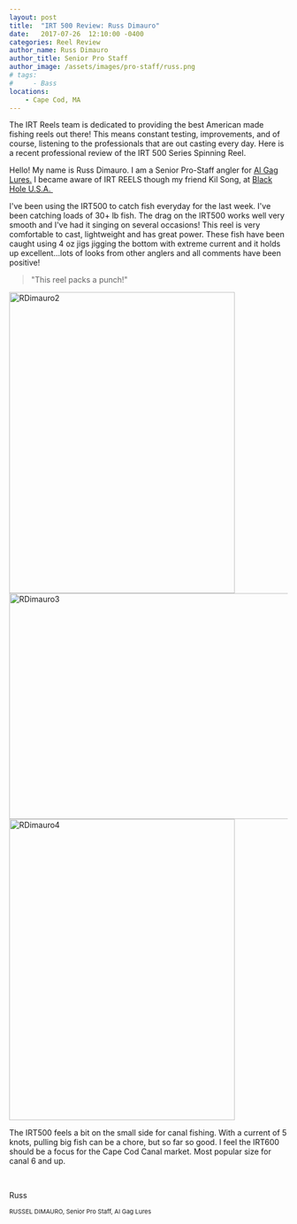 ```yaml
---
layout: post
title:  "IRT 500 Review: Russ Dimauro"
date:   2017-07-26  12:10:00 -0400
categories: Reel Review
author_name: Russ Dimauro
author_title: Senior Pro Staff
author_image: /assets/images/pro-staff/russ.png
# tags: 
#     - Bass
locations:
    - Cape Cod, MA
---
```


The IRT Reels team is dedicated to providing the best American made fishing reels out there! This means constant testing, improvements, and of course, listening to the professionals that are out casting every day. Here is a recent professional review of the IRT 500 Series Spinning Reel.

Hello! My name is Russ Dimauro. I am a Senior Pro-Staff angler for <a href="https://www.algagsfishinglures.com/">Al Gag Lures.</a> I became aware of IRT REELS though my friend Kil Song, at <a href="http://www.jignpop.com/">Black Hole U.S.A. </a>

I've been using the IRT500 to catch fish everyday for the last week. I've been catching loads of 30+ lb fish. The drag on the IRT500 works well very smooth and I've had it singing on several occasions! This reel is very comfortable to cast, lightweight and has great power. These fish have been caught using 4 oz jigs jigging the bottom with extreme current and it holds up excellent...lots of looks from other anglers and all comments have been positive!

> "This reel packs a punch!"

<img class="size-full wp-image-3803 aligncenter" src="https://www.innovativereeltechnologies.com/wp-content/uploads/2017/07/RDimauro2.jpg" alt="RDimauro2" width="408" height="544" />

<img class="aligncenter size-full wp-image-3806" src="https://www.innovativereeltechnologies.com/wp-content/uploads/2017/07/RDimauro3.jpg" alt="RDimauro3" width="544" height="408" />

<img class="aligncenter size-full wp-image-3807" src="https://www.innovativereeltechnologies.com/wp-content/uploads/2017/07/RDimauro4.jpg" alt="RDimauro4" width="408" height="544" />

The IRT500 feels a bit on the small side for canal fishing. With a current of 5 knots, pulling big fish can be a chore, but so far so good. I feel the IRT600 should be a focus for the Cape Cod Canal market. Most popular size for canal 6 and up.

&nbsp;

Russ



<span style="font-size: 11px;">RUSSEL DIMAURO, Senior Pro Staff, Al Gag Lures</span>
